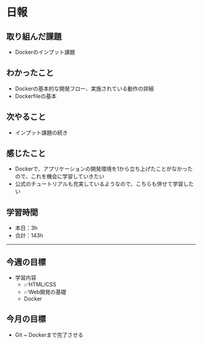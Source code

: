 # 日報

## 取り組んだ課題  

- Dockerのインプット課題

## わかったこと

- Dockerの基本的な開発フロー、実施されている動作の詳細
- Dockerfileの基本

## 次やること

- インプット課題の続き

## 感じたこと

- Dockerで、アプリケーションの開発環境を1から立ち上げたことがなかったので、これを機会に学習していきたい
- 公式のチュートリアルも充実しているようなので、こちらも併せて学習したい

## 学習時間

- 本日：3h
- 合計：143h

---

## 今週の目標

- 学習内容
  - ✅HTML/CSS
  - ✅Web開発の基礎
  - Docker

## 今月の目標

- Git ~ Dockerまで完了させる
